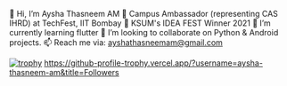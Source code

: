 👋 Hi, I’m Aysha Thasneem AM
🔭 Campus Ambassador (representing CAS IHRD) at TechFest, IIT Bombay
👀 KSUM's IDEA FEST Winner 2021
🌱 I’m currently learning flutter
💞️ I’m looking to collaborate on Python & Android projects. 
📫 Reach me via: ayshathasneemam@gmail.com

[![trophy](https://github-profile-trophy.vercel.app/?username=aysha-thasneem-am&theme=onedark)](https://github.com/ryo-ma/github-profile-trophy)
https://github-profile-trophy.vercel.app/?username=aysha-thasneem-am&title=Followers
